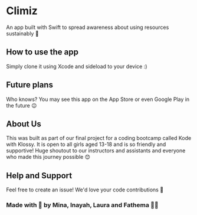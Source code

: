 # Climiz
An app built with Swift to spread awareness about using resources sustainably 🌱

## How to use the app
Simply clone it using Xcode and sideload to your device :)

## Future plans
Who knows? You may see this app on the App Store or even Google Play in the future 😉

## About Us
This was built as part of our final project for a coding bootcamp called Kode with Klossy. It is open to all girls aged 13-18 and is so friendly and supportive! Huge shoutout to our instructors and assistants and everyone who made this journey possible 😊

## Help and Support
Feel free to create an issue! We'd love your code contributions 🤗

### Made with 💚 by Mina, Inayah, Laura and Fathema 👩‍💻
